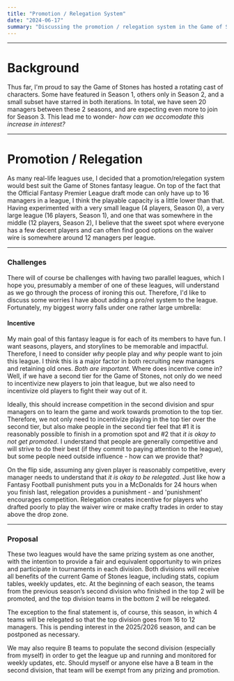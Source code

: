 ```yaml
---
title: "Promotion / Relegation System"
date: "2024-06-17"
summary: "Discussing the promotion / relegation system in the Game of Stones."
---
```


---

# Background <a name="background"></a>

Thus far, I'm proud to say the Game of Stones has hosted a rotating cast of characters. Some have featured in Season 1, others only in Season 2, and a small subset have starred in both iterations. In total, we have seen 20 managers between these 2 seasons, and are expecting even more to join for Season 3. This lead me to wonder- _how can we accomodate this increase in interest?_

---

# Promotion / Relegation <a name="promotion-relegation"></a>

As many real-life leagues use, I decided that a promotion/relegation system would best suit the Game of Stones fantasy league. On top of the fact that the Official Fantasy Premier League draft mode can only have up to 16 managers in a league, I think the playable capacity is a little lower than that. Having experimented with a very small league (4 players, Season 0), a very large league (16 players, Season 1), and one that was somewhere in the middle (12 players, Season 2), I believe that the sweet spot where everyone has a few decent players and can often find good options on the waiver wire is somewhere around 12 managers per league.

---

### Challenges <a name="challenges"></a>

There will of course be challenges with having two parallel leagues, which I hope you, presumably a member of one of these leagues, will understand as we go through the process of ironing this out. Therefore, I'd like to discuss some worries I have about adding a pro/rel system to the league. Fortunately, my biggest worry falls under one rather large umbrella:

#### Incentive <a name="incentive"></a>

My main goal of this fantasy league is for each of its members to have fun. I want seasons, players, and storylines to be memorable and impactful. Therefore, I need to consider _why_ people play and _why_ people want to join this league. I think this is a major factor in both recruiting new managers and retaining old ones. _Both are important._ Where does incentive come in? Well, if we have a second tier for the Game of Stones, not only do we need to incentivize new players to join that league, but we also need to incentivize old players to fight their way out of it.

Ideally, this should increase competition in the second division and spur managers on to learn the game and work towards promotion to the top tier. Therefore, we not only need to incentivize playing in the top tier over the second tier, but also make people in the second tier feel that #1 it is reasonably possible to finish in a promotion spot and #2 that _it is okay to not get promoted_. I understand that people are generally competitive and will strive to do their best (if they commit to paying attention to the league), but some people need outside influence - how can we provide that?

On the flip side, assuming any given player is reasonably competitive, every manager needs to understand that _it is okay to be relegated_. Just like how a Fantasy Football punishment puts you in a McDonalds for 24 hours when you finish last, relegation provides a punishment - and 'punishment' encourages competition. Relegation creates incentive for players who drafted poorly to play the waiver wire or make crafty trades in order to stay above the drop zone.

---

### Proposal <a name="proposal"></a>

These two leagues would have the same prizing system as one another, with the intention to provide a fair and equivalent opportunity to win prizes and participate in tournaments in each division. Both divisions will receive all benefits of the current Game of Stones league, including stats, copium tables, weekly updates, etc. At the beginning of each season, the teams from the previous season’s second division who finished in the top 2 will be promoted, and the top division teams in the bottom 2 will be relegated.

The exception to the final statement is, of course, this season, in which 4 teams will be relegated so that the top division goes from 16 to 12 managers. This is pending interest in the 2025/2026 season, and can be postponed as necessary.

We may also require B teams to populate the second division (especially from myself) in order to get the league up and running and monitored for weekly updates, etc. Should myself or anyone else have a B team in the second division, that team will be exempt from any prizing and promotion.
